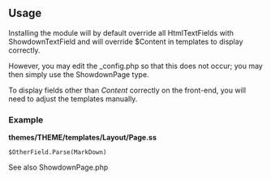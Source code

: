 ## Usage ##

Installing the module will by default override all HtmlTextFields with ShowdownTextField and will override $Content in templates to display correctly.

However, you may edit the _config.php so that this does not occur; you may then simply use the ShowdownPage type.

To display fields other than _Content_ correctly on the front-end, you will need to adjust the templates manually.

### Example ###
**themes/THEME/templates/Layout/Page.ss**

    $OtherField.Parse(MarkDown) 


See also ShowdownPage.php
